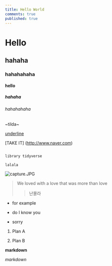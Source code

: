 ```yaml
---
title: Hello World
comments: true
published: true
---
```

# Hello

## hahaha

### hahahahaha

#### hello

##### hahaha

###### hahahahaha

~tilda~

<u>underline</u>

[TAKE IT] (http://www.naver.com)


```r

library tidyverse

```

`lalala`


![capture.JPG]({{site.baseurl}}/_posts/capture.JPG)


> We loved with a love that was more than love
>> 난몰라

- for example

- do I know you

- sorry

1. Plan A

2. Plan B

**markdown**

*markdown*


